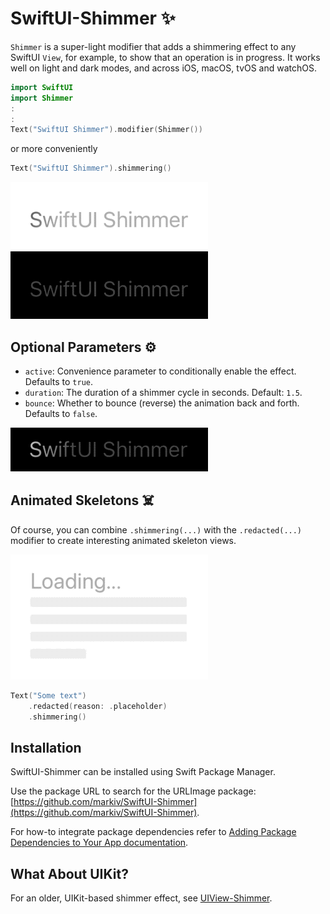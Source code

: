 # SwiftUI-Shimmer ✨

`Shimmer` is a super-light modifier that adds a shimmering effect to any SwiftUI `View`, for example, to show that an operation is in progress. It works well on light and dark modes, and across iOS, macOS, tvOS and watchOS.

```swift
import SwiftUI
import Shimmer
:
:
Text("SwiftUI Shimmer").modifier(Shimmer())
```
or more conveniently

```swift
Text("SwiftUI Shimmer").shimmering()
```

![Light Mode](docs/light.gif)
![Dark Mode](docs/dark.gif)

## Optional Parameters ⚙️

- `active`: Convenience parameter to conditionally enable the effect. Defaults to `true`.
- `duration`: The duration of a shimmer cycle in seconds. Default: `1.5`.
- `bounce`: Whether to bounce (reverse) the animation back and forth. Defaults to `false`.

![Bounce 3](docs/bounce3.gif)

## Animated Skeletons ☠️

Of course, you can combine `.shimmering(...)` with the `.redacted(...)` modifier to create interesting animated skeleton views.

![Loading](docs/loading.gif)

```swift
Text("Some text")
    .redacted(reason: .placeholder)
    .shimmering()
```

## Installation 

SwiftUI-Shimmer can be installed using Swift Package Manager.

Use the package URL to search for the URLImage package: [https://github.com/markiv/SwiftUI-Shimmer](https://github.com/markiv/SwiftUI-Shimmer).

For how-to integrate package dependencies refer to [Adding Package Dependencies to Your App documentation](https://developer.apple.com/documentation/xcode/adding_package_dependencies_to_your_app).

## What About UIKit?

For an older, UIKit-based shimmer effect, see [UIView-Shimmer](https://github.com/markiv/UIView-Shimmer).
